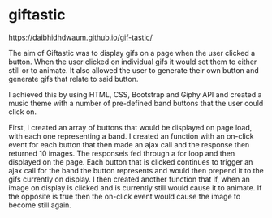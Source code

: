 # giftastic

https://daibhidhdwaum.github.io/gif-tastic/

The aim of Giftastic was to display gifs on a page when the user clicked a button. When the user clicked on
individual gifs it would set them to either still or to animate. It also allowed the user to generate their 
own button and generate gifs that relate to said button.

I achieved this by using HTML, CSS, Bootstrap and Giphy API and created a music theme with a number of pre-defined 
band buttons that the user could click on.

First, I created an array of buttons that would be displayed on page load, with each one representing a band. 
I created an function with an on-click event for each button that then made an ajax call and the response then
returned 10 images. The responseis  fed through a for loop and then displayed on the page. Each button that is 
clicked continues to trigger an ajax call for the band the button represents and would then prepend it to 
the gifs currently on display. I then created another function that if, when an image on display is clicked
and is currently still would cause it to animate. If the opposite is true then the on-click event would cause
the image to become still again.
